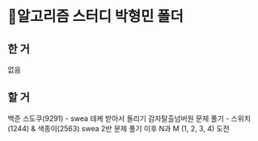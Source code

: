 # 🫠알고리즘 스터디 박형민 폴더
## 한 거
없음
## 할 거
백준 스도쿠(9291) - swea 테케 받아서 돌리기
감자탈출넘버원 문제 풀기 - 스위치(1244) & 색종이(2563)
swea 2반 문제 풀기
이후 N과 M (1, 2, 3, 4) 도전